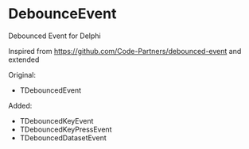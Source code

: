 # DebounceEvent
Debounced Event for Delphi

Inspired from https://github.com/Code-Partners/debounced-event and extended

Original:
 - TDebouncedEvent
 
Added:
 - TDebouncedKeyEvent
 - TDebouncedKeyPressEvent
 - TDebouncedDatasetEvent
